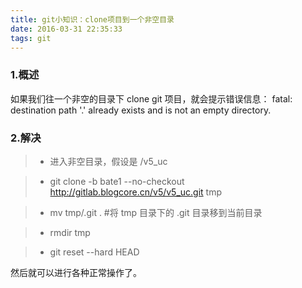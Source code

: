 ```yaml
---
title: git小知识：clone项目到一个非空目录
date: 2016-03-31 22:35:33
tags: git
---
```


### 1.概述
如果我们往一个非空的目录下 clone git 项目，就会提示错误信息：
fatal: destination path '.' already exists and is not an empty directory.

### 2.解决

> * 进入非空目录，假设是 /v5_uc

> * git clone -b bate1 --no-checkout http://gitlab.blogcore.cn/v5/v5_uc.git tmp

> * mv tmp/.git .   #将 tmp 目录下的 .git 目录移到当前目录

> * rmdir tmp

> * git reset --hard HEAD

然后就可以进行各种正常操作了。
